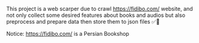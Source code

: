 This project is a web scarper due to crawl https://fidibo.com/ website, and not only collect some desired features about books and audios but also preprocess and prepare data then store them to json files ✅📑

 Notice: https://fidibo.com/ is a Persian Bookshop